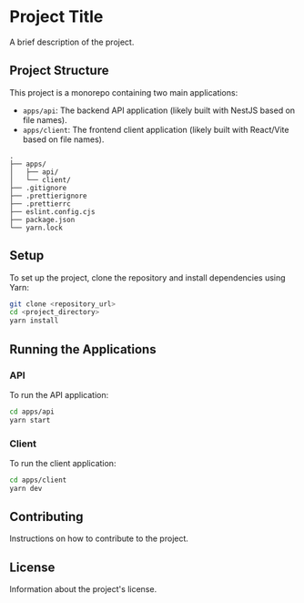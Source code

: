 # Project Title

A brief description of the project.

## Project Structure

This project is a monorepo containing two main applications:

- `apps/api`: The backend API application (likely built with NestJS based on file names).
- `apps/client`: The frontend client application (likely built with React/Vite based on file names).

```
.
├── apps/
│   ├── api/
│   └── client/
├── .gitignore
├── .prettierignore
├── .prettierrc
├── eslint.config.cjs
├── package.json
└── yarn.lock
```

## Setup

To set up the project, clone the repository and install dependencies using Yarn:

```bash
git clone <repository_url>
cd <project_directory>
yarn install
```

## Running the Applications

### API

To run the API application:

```bash
cd apps/api
yarn start
```

### Client

To run the client application:

```bash
cd apps/client
yarn dev
```

## Contributing

Instructions on how to contribute to the project.

## License

Information about the project's license.
